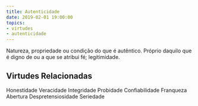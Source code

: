 ```yaml
---
title: Autenticidade
date: 2019-02-01 19:00:00
topics: 
- virtudes
- autenticidade
---
```


Natureza, propriedade ou condição do que é autêntico.
Próprio daquilo que é digno de ou a que se atribui fé; legitimidade.

## Virtudes Relacionadas
Honestidade
Veracidade
Integridade
Probidade
Confiabilidade
Franqueza
Abertura
Despretensiosidade
Seriedade

